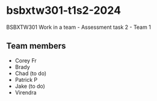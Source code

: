 # bsbxtw301-t1s2-2024

BSBXTW301 Work in a team - Assessment task 2 - Team 1

## Team members

- Corey Fr
- Brady
- Chad (to do)
- Patrick P
- Jake (to do)
- Virendra
